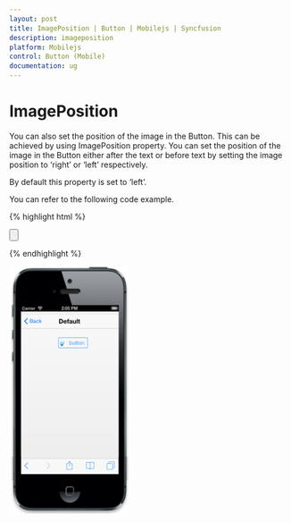 ```yaml
---
layout: post
title: ImagePosition | Button | Mobilejs | Syncfusion
description: imageposition
platform: Mobilejs
control: Button (Mobile)
documentation: ug
---
```


# ImagePosition

You can also set the position of the image in the Button. This can be achieved by using ImagePosition property. You can set the position of the image in the Button either after the text or before text by setting the image position to ‘right’ or ‘left’ respectively.

By default this property is set to ‘left’.

You can refer to the following code example.

{% highlight html %}

<input id="sample_button" type="button" data-role="ejmbutton" data-ej-contenttype="both" data-ej-text="button" data-ej-imageposition="left" data-ej-imageclass="image" />

{% endhighlight %}

![](ImagePosition_images/ImagePosition_img1.png)